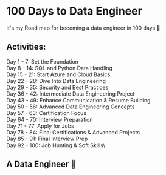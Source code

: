 # 100 Days to Data Engineer

It's my Road map for becoming a data engineer in 100 days 🚀

## Activities:

Day 1 - 7: Set the Foundation\
Day 8 - 14: SQL and Python Data Handling\
Day 15 - 21: Start Azure and Cloud Basics\
Day 22 - 28: Dive Into Data Engineering\
Day 29 - 35: Security and Best Practices\
Day 36 - 42: Intermediate Data Engineering Project\
Day 43 - 49: Enhance Communication & Resume Building\
Day 50 - 56: Advanced Data Engineering Concepts\
Day 57 - 63: Certification Focus\
Day 64 - 70: Interview Preparation\
Day 71 - 77: Apply for Jobs\
Day 78 - 84: Final Certifications & Advanced Projects\
Day 85 - 91: Final Interview Prep\
Day 92 - 100: Job Hunting & Soft Skills\

## A Data Engineer 💪
